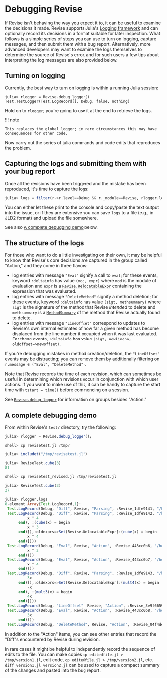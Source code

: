 # Debugging Revise

If Revise isn't behaving the way you expect it to, it can be useful to examine the
decisions it made.
Revise supports Julia's [Logging framework](https://docs.julialang.org/en/stable/stdlib/Logging/)
and can optionally record its decisions in a format suitable for later inspection.
What follows is a simple series of steps you can use to turn on logging, capture messages,
and then submit them with a bug report.
Alternatively, more advanced developers may want to examine the logs themselves to determine
the source of Revise's error, and for such users a few tips about interpreting the log
messages are also provided below.

## Turning on logging

Currently, the best way to turn on logging is within a running Julia session:

```jldoctest; setup=(using Revise)
julia> rlogger = Revise.debug_logger()
Test.TestLogger(Test.LogRecord[], Debug, false, nothing)
```
Hold on to `rlogger`; you're going to use it at the end to retrieve the logs.

!!! note

    This replaces the global logger; in rare circumstances this may have consequences for other code.

Now carry out the series of julia commands and code edits that reproduces the problem.

## Capturing the logs and submitting them with your bug report

Once all the revisions have been triggered and the mistake has been reproduced,
it's time to capture the logs:

```julia
julia> logs = filter(r->r.level==Debug && r._module==Revise, rlogger.logs);
```

You can either let these print to the console and copy/paste the text output into the
issue, or if they are extensive you can save `logs` to a file (e.g., in JLD2 format)
and upload the file somewhere.

See also [A complete debugging demo](@ref) below.

## The structure of the logs

For those who want to do a little investigating on their own, it may be helpful to
know that Revise's core decisions are captured in the group called "Action," and they come in three
flavors:

- log entries with message `"Eval"` signify a call to `eval`; for these events,
  keyword `:deltainfo` has value `(mod, expr)` where `mod` is the module of evaluation
  and `expr` is a [`Revise.RelocatableExpr`](@ref) containing the expression
  that was evaluated.
- log entries with message `"DeleteMethod"` signify a method deletion; for these events,
  keyword `:deltainfo` has value `(sigt, methsummary)` where `sigt` is the signature of the
  method that Revise *intended* to delete and `methsummary` is a [`MethodSummary`](@ref) of the
  method that Revise actually found to delete.
- log entries with message `"LineOffset"` correspond to updates to Revise's own internal
  estimates of how far a given method has become displaced from the line number it
  occupied when it was last evaluated. For these events, `:deltainfo` has value
  `(sigt, newlineno, oldoffset=>newoffset)`.

If you're debugging mistakes in method creation/deletion, the `"LineOffset"` events
may be distracting; you can remove them by additionally filtering on
`r.message ∈ ("Eval", "DeleteMethod")`.

Note that Revise records the time of each revision, which can sometimes be useful in
determining which revisions occur in conjunction with which user actions.
If you want to make use of this, it can be handy to capture the start time with `tstart = time()`
before commencing on a session.

See [`Revise.debug_logger`](@ref) for information on groups besides "Action."

## A complete debugging demo

From within Revise's `test/` directory, try the following:

```julia
julia> rlogger = Revise.debug_logger();

shell> cp revisetest.jl /tmp/

julia> includet("/tmp/revisetest.jl")

julia> ReviseTest.cube(3)
81

shell> cp revisetest_revised.jl /tmp/revisetest.jl

julia> ReviseTest.cube(3)
27

julia> rlogger.logs
8-element Array{Test.LogRecord,1}:
 Test.LogRecord(Debug, "Diff", Revise, "Parsing", :Revise_1dfe9141, "/home/tim/.julia/dev/Revise/src/Revise.jl", 212, Base.Iterators.Pairs{Symbol,Any,Tuple{Symbol,Symbol,Symbol},NamedTuple{(:activemodule, :newexprs, :oldexprs),Tuple{Tuple{Symbol},Set{Revise.RelocatableExpr},Set{Revise.RelocatableExpr}}}}(:activemodule=>(:Main,),:newexprs=>Set(Revise.RelocatableExpr[]),:oldexprs=>Set(Revise.RelocatableExpr[])))
 Test.LogRecord(Debug, "Diff", Revise, "Parsing", :Revise_1dfe9142, "/home/tim/.julia/dev/Revise/src/Revise.jl", 212, Base.Iterators.Pairs{Symbol,Any,Tuple{Symbol,Symbol,Symbol},NamedTuple{(:activemodule, :newexprs, :oldexprs),Tuple{Tuple{Symbol,Symbol},Set{Revise.RelocatableExpr},Set{Revise.RelocatableExpr}}}}(:activemodule=>(:Main, :ReviseTest),:newexprs=>Set(Revise.RelocatableExpr[:(fourth(x) = begin
          x ^ 4
      end), :(cube(x) = begin
          x ^ 3
      end)]),:oldexprs=>Set(Revise.RelocatableExpr[:(cube(x) = begin
          x ^ 4
      end)])))
 Test.LogRecord(Debug, "Eval", Revise, "Action", :Revise_443cc0b6, "/home/tim/.julia/dev/Revise/src/Revise.jl", 267, Base.Iterators.Pairs{Symbol,Any,Tuple{Symbol,Symbol},NamedTuple{(:time, :deltainfo),Tuple{Float64,Tuple{Module,Revise.RelocatableExpr}}}}(:time=>1.53487e9,:deltainfo=>(Main.ReviseTest, :(cube(x) = begin
          x ^ 3
      end))))
 Test.LogRecord(Debug, "Eval", Revise, "Action", :Revise_443cc0b7, "/home/tim/.julia/dev/Revise/src/Revise.jl", 267, Base.Iterators.Pairs{Symbol,Any,Tuple{Symbol,Symbol},NamedTuple{(:time, :deltainfo),Tuple{Float64,Tuple{Module,Revise.RelocatableExpr}}}}(:time=>1.53487e9,:deltainfo=>(Main.ReviseTest, :(fourth(x) = begin
          x ^ 4
      end))))
 Test.LogRecord(Debug, "Diff", Revise, "Parsing", :Revise_1dfe9143, "/home/tim/.julia/dev/Revise/src/Revise.jl", 212, Base.Iterators.Pairs{Symbol,Any,Tuple{Symbol,Symbol,Symbol},NamedTuple{(:activemodule, :newexprs, :oldexprs),Tuple{Tuple{Symbol,Symbol,Symbol},Set{Revise.RelocatableExpr},Set{Revise.RelocatableExpr}}}}(:activemodule=>(:Main, :ReviseTest, :Internal),:newexprs=>Set(Revise.RelocatableExpr[:(mult3(x) = begin
          3x
      end)]),:oldexprs=>Set(Revise.RelocatableExpr[:(mult4(x) = begin
          -x
      end), :(mult3(x) = begin
          4x
      end)])))
 Test.LogRecord(Debug, "LineOffset", Revise, "Action", :Revise_3e9f6659, "/home/tim/.julia/dev/Revise/src/Revise.jl", 227, Base.Iterators.Pairs{Symbol,Any,Tuple{Symbol,Symbol},NamedTuple{(:time, :deltainfo),Tuple{Float64,Tuple{Array{Any,1},Int64,Pair{Int64,Int64}}}}}(:time=>1.53487e9,:deltainfo=>(Any[Tuple{typeof(mult2),Any}], 13, 0=>2)))
 Test.LogRecord(Debug, "Eval", Revise, "Action", :Revise_443cc0b8, "/home/tim/.julia/dev/Revise/src/Revise.jl", 267, Base.Iterators.Pairs{Symbol,Any,Tuple{Symbol,Symbol},NamedTuple{(:time, :deltainfo),Tuple{Float64,Tuple{Module,Revise.RelocatableExpr}}}}(:time=>1.53487e9,:deltainfo=>(Main.ReviseTest.Internal, :(mult3(x) = begin
          3x
      end))))
 Test.LogRecord(Debug, "DeleteMethod", Revise, "Action", :Revise_04f4de6f, "/home/tim/.julia/dev/Revise/src/Revise.jl", 249, Base.Iterators.Pairs{Symbol,Any,Tuple{Symbol,Symbol},NamedTuple{(:time, :deltainfo),Tuple{Float64,Tuple{DataType,MethodSummary}}}}(:time=>1.53487e9,:deltainfo=>(Tuple{typeof(mult4),Any}, MethodSummary(:mult4, :Internal, Symbol("/tmp/revisetest.jl"), 13, Tuple{typeof(mult4),Any}))))
```
In addition to the "Action" items, you can see other entries that record the "Diff"s encountered
by Revise during revision.

In rare cases it might be helpful to independently record the sequence of edits to the file.
You can make copies `cp editedfile.jl > /tmp/version1.jl`, edit code, `cp editedfile.jl > /tmp/version2.jl`,
etc.
`diff version1.jl version2.jl` can be used to capture a compact summary of the changes
and pasted into the bug report.
